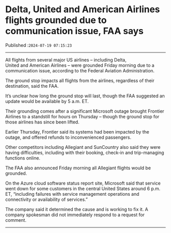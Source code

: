 # Delta, United and American Airlines flights grounded due to communication issue, FAA says

Published :`2024-07-19 07:15:23`

---

All flights from several major US airlines – including Delta, United and American Airlines – were grounded Friday morning due to a communication issue, according to the Federal Aviation Administration.

The ground stop impacts all flights from the airlines, regardless of their destination, said the FAA.

It’s unclear how long the ground stop will last, though the FAA suggested an update would be available by 5 a.m. ET.

Their grounding comes after a significant Microsoft outage brought Frontier Airlines to a standstill for hours on Thursday – though the ground stop for those airlines has since been lifted.

Earlier Thursday, Frontier said its systems had been impacted by the outage, and offered refunds to inconvenienced passengers.

Other competitors including Allegiant and SunCountry also said they were having difficulties, including with their booking, check-in and trip-managing functions online.

The FAA also announced Friday morning all Allegiant flights would be grounded.

On the Azure cloud software status report site, Microsoft said that service went down for some customers in the central United States around 6 p.m. ET, “including failures with service management operations and connectivity or availability of services.”

The company said it determined the cause and is working to fix it. A company spokesman did not immediately respond to a request for comment.

---

